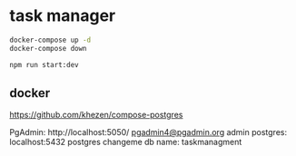 # task manager

```bash
docker-compose up -d
docker-compose down

npm run start:dev
```

## docker

https://github.com/khezen/compose-postgres

PgAdmin: http://localhost:5050/ pgadmin4@pgadmin.org admin
postgres: localhost:5432 postgres changeme
db name: taskmanagment

